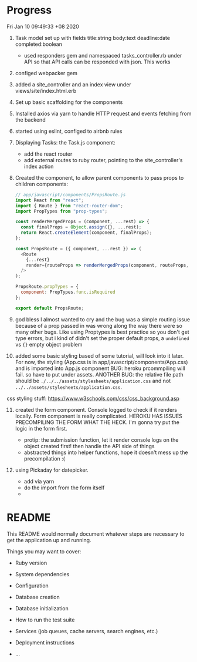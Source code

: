 # Progress

Fri Jan 10 09:49:33 +08 2020

1. Task model set up with fields title:string body:text deadline:date completed:boolean
   - used responders gem and namespaced tasks_controller.rb under API so that API calls
     can be responded with json. This works
2. configed webpacker gem
3. added a site_controller and an index view under views/site/index.html.erb
4. Set up basic scaffolding for the components
5. Installed axios via yarn to handle HTTP request and events fetching from the backend
6. started using eslint, configed to airbnb rules
7. Displaying Tasks: the Task.js component:

   - add the react router
   - add external routes to ruby router, pointing to the site_controller's index action

8. Created the <PropsRoute> component, to allow parent components to pass props to children components:
   ```javascript
   // app/javascript/components/PropsRoute.js
   import React from "react";
   import { Route } from "react-router-dom";
   import PropTypes from "prop-types";

   const renderMergedProps = (component, ...rest) => {
     const finalProps = Object.assign({}, ...rest);
     return React.createElement(component, finalProps);
   };

   const PropsRoute = ({ component, ...rest }) => (
     <Route
       {...rest}
       render={routeProps => renderMergedProps(component, routeProps, rest)}
     />
   );

   PropsRoute.propTypes = {
     component: PropTypes.func.isRequired
   };

   export default PropsRoute;
   ```


9.  god bless I almost wanted to cry and the bug was a simple routing issue because of a prop passed in was wrong
    along the way there were so many other bugs. Like using Proptypes is best practice so you don't get type errors, but i kind of 
    didn't set the proper default props, a `undefined` vs `{}` empty object problem

10. added some basic styling based of some tutorial, will look into it later. For now, the styling (App.css is in app/javascript/components/App.css) and is imported into App.js component
    BUG: heroku prcommpiling will fail. so have to put under assets. 
    ANOTHER BUG: the relative file path should be `./../../assets/stylesheets/application.css` and not `../../assets/stylesheets/application.css`.

  css styling stuff: https://www.w3schools.com/css/css_background.asp

11. created the form component. Console logged to check if it renders locally. Form component is really complicated. 
    HEROKU HAS ISSUES PRECOMPILING THE FORM WHAT THE HECK.
    I'm gonna try put the logic in the form first. 

    - protip: the submission function, let it render console logs on the object created first! then handle the API side of things
    - abstracted things into helper functions, hope it doesn't mess up the precompilation :(

12. using Pickaday for datepicker.
    - add via yarn 
    - do the import from the form itself
    - 


# README

This README would normally document whatever steps are necessary to get the
application up and running.

Things you may want to cover:

- Ruby version

- System dependencies

- Configuration

- Database creation

- Database initialization

- How to run the test suite

- Services (job queues, cache servers, search engines, etc.)

- Deployment instructions

- ...
